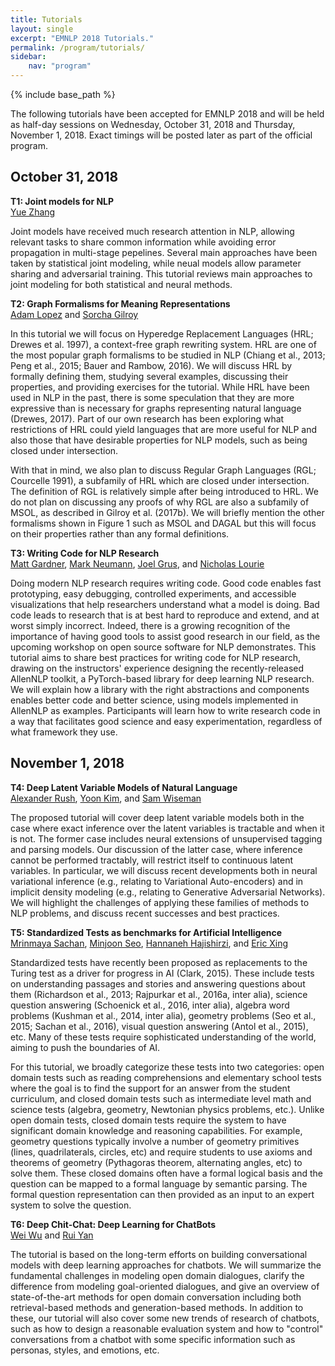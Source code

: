 ```yaml
---
title: Tutorials
layout: single
excerpt: "EMNLP 2018 Tutorials."
permalink: /program/tutorials/
sidebar: 
    nav: "program"
---
```

{% include base_path %}

The following tutorials have been accepted for EMNLP 2018 and will be held as half-day sessions on Wednesday, October 31, 2018 and Thursday, November 1, 2018. Exact timings will be posted later as part of the official program.

## October 31, 2018

<strong>T1: Joint models for NLP</strong><br/>
<a href="http://people.sutd.edu.sg/~yue_zhang/">Yue Zhang</a>

<div>
<p>Joint models have received much research attention in NLP, allowing relevant tasks to share common information while avoiding error propagation in multi-stage pepelines. Several main approaches have been taken by statistical joint modeling, while neual models allow parameter sharing and adversarial training. This tutorial reviews main approaches to joint modeling for both statistical and neural methods.</p>
</div>

<strong>T2: Graph Formalisms for Meaning Representations</strong><br/>
<a href="http://alopez.github.io/">Adam Lopez</a> and <a href="http://homepages.inf.ed.ac.uk/s1459276/">Sorcha Gilroy</a>

<div>
<p>In this tutorial we will focus on Hyperedge Replacement Languages (HRL; Drewes et al. 1997), a context-free graph rewriting system. HRL are one of the most popular graph formalisms to be studied in NLP (Chiang et al., 2013; Peng et al., 2015; Bauer and Rambow, 2016). We will discuss HRL by formally defining them, studying several examples, discussing their properties, and providing exercises for the tutorial. While HRL have been used in NLP in the past, there is some speculation that they are more expressive than is necessary for graphs representing natural language (Drewes, 2017). Part of our own research has been exploring what restrictions of HRL could yield languages that are more useful for NLP and also those that have desirable properties for NLP models, such as being closed under intersection. </p>

<p>With that in mind, we also plan to discuss Regular Graph Languages (RGL; Courcelle 1991), a subfamily of HRL which are closed under intersection. The definition of RGL is relatively simple after being introduced to HRL. We do not plan on discussing any proofs of why RGL are also a subfamily of MSOL, as described in Gilroy et al. (2017b). We will briefly mention the other formalisms shown in Figure 1 such as MSOL and DAGAL but this will focus on their properties rather than any formal definitions.</p>
</div>

<strong>T3: Writing Code for NLP Research</strong><br/>
<a href="http://www.cs.cmu.edu/~mg1">Matt Gardner</a>, <a href="http://markneumann.xyz">Mark Neumann</a>, <a href="http://joelgrus.com">Joel Grus</a>, and <a href="https://www.linkedin.com/in/nicholaslourie">Nicholas Lourie</a>

<div>
<p>Doing modern NLP research requires writing code. Good code enables fast prototyping, easy debugging, controlled experiments, and accessible visualizations that help researchers understand what a model is doing. Bad code leads to research that is at best hard to reproduce and extend, and at worst simply incorrect. Indeed, there is a growing recognition of the importance of having good tools to assist good research in our field, as the upcoming workshop on open source software for NLP demonstrates. This tutorial aims to share best practices for writing code for NLP research, drawing on the instructors' experience designing the recently-released AllenNLP toolkit, a PyTorch-based library for deep learning NLP research. We will explain how a library with the right abstractions and components enables better code and better science, using models implemented in AllenNLP as examples. Participants will learn how to write research code in a way that facilitates good science and easy experimentation, regardless of what framework they use.</p>
</div>

## November 1, 2018

<strong>T4: Deep Latent Variable Models of Natural Language</strong><br/>
<a href="http://people.seas.harvard.edu/~srush">Alexander Rush</a>, <a href="http://www.people.fas.harvard.edu/~yoonkim">Yoon Kim</a>, and <a href="https://swiseman.github.io">Sam Wiseman</a>

<div>
<p>The proposed tutorial will cover deep latent variable models both in the case where exact inference over the latent variables is tractable and when it is not. The former case includes neural extensions of unsupervised tagging and parsing models. Our discussion of the latter case, where inference cannot be performed tractably, will restrict itself to continuous latent variables. In particular, we will discuss recent developments both in neural variational inference (e.g., relating to Variational Auto-encoders) and in implicit density modeling (e.g., relating to Generative Adversarial Networks). We will highlight the challenges of applying these families of methods to NLP problems, and discuss recent successes and best practices.</p>
</div>

<strong>T5: Standardized Tests as benchmarks for Artificial Intelligence</strong><br/>
<a href="https://sites.google.com/site/mrinsachan/">Mrinmaya Sachan</a>, <a href="https://seominjoon.github.io/">Minjoon Seo</a>, <a href="http://ssli.ee.washington.edu/~hannaneh/">Hannaneh Hajishirzi</a>, and <a href="http://www.cs.cmu.edu/~epxing/">Eric Xing</a>

<div>
<p>Standardized tests have recently been proposed as replacements to the Turing test as a driver for progress in AI (Clark, 2015). These include tests on understanding passages and stories and answering questions about them (Richardson et al., 2013; Rajpurkar et al., 2016a, inter alia), science question answering (Schoenick et al., 2016, inter alia), algebra word problems (Kushman et al., 2014, inter alia), geometry problems (Seo et al., 2015; Sachan et al., 2016), visual question answering (Antol et al., 2015), etc. Many of these tests require sophisticated understanding of the world, aiming to push the boundaries of AI. </p>

<p>For this tutorial, we broadly categorize these tests into two categories: open domain tests such as reading comprehensions and elementary school tests where the goal is to find the support for an answer from the student curriculum, and closed domain tests such as intermediate level math and science tests (algebra, geometry, Newtonian physics problems, etc.). Unlike open domain tests, closed domain tests require the system to have significant domain knowledge and reasoning capabilities. For example, geometry questions typically involve a number of geometry primitives (lines, quadrilaterals, circles, etc) and require students to use axioms and theorems of geometry (Pythagoras theorem, alternating angles, etc) to solve them. These closed domains often have a formal logical basis and the question can be mapped to a formal language by semantic parsing. The formal question representation can then provided as an input to an expert system to solve the question.</p>
</div>

<strong>T6: Deep Chit-Chat: Deep Learning for ChatBots</strong><br/>
<a href="https://www.microsoft.com/en-us/research/people/wuwei">Wei Wu</a> and <a href="http://www.ruiyan.me">Rui Yan</a>

<div>
<p>The tutorial is based on the long-term efforts on building conversational models with deep learning approaches for chatbots. We will summarize the fundamental challenges in modeling open domain dialogues, clarify the difference from modeling goal-oriented dialogues, and give an overview of state-of-the-art methods for open domain conversation including both retrieval-based methods and generation-based methods. In addition to these, our tutorial will also cover some new trends of research of chatbots, such as how to design a reasonable evaluation system and how to "control" conversations from a chatbot with some specific information such as personas, styles, and emotions, etc.</p>
</div>




